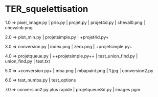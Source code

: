 # TER_squelettisation

1.0 => pixel_image.py | prio.py | projet.py | projet4d.py | cheval0.png | chevalnb.png

2.0 => plot_min.py | projetsimple.py | +projet4d.py+

3.0 => conversion.py | index.png | zero.png | +projetsimple.py+

4.0 => projetqueue.py | ++projetsimple.py++ | test_union_find.py | union_find.py | test.txt

5.0 => +conversion.py+ | mba.png | mbapaint.png | 1.jpg | conversion2.py

6.0 => test_numba.py | test_options

7.0 => conversion2.py plus rapide | projetqueue8d.py | images pgm
